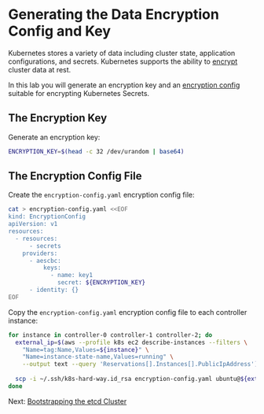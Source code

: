 # Generating the Data Encryption Config and Key

Kubernetes stores a variety of data including cluster state, application configurations, and secrets.
Kubernetes supports the ability to [encrypt](https://kubernetes.io/docs/tasks/administer-cluster/encrypt-data) cluster data at rest.

In this lab you will generate an encryption key and an [encryption config](https://kubernetes.io/docs/tasks/administer-cluster/encrypt-data/#understanding-the-encryption-at-rest-configuration) suitable for encrypting Kubernetes Secrets.

## The Encryption Key

Generate an encryption key:

```sh
ENCRYPTION_KEY=$(head -c 32 /dev/urandom | base64)
```

## The Encryption Config File

Create the `encryption-config.yaml` encryption config file:

```sh
cat > encryption-config.yaml <<EOF
kind: EncryptionConfig
apiVersion: v1
resources:
  - resources:
      - secrets
    providers:
      - aescbc:
          keys:
            - name: key1
              secret: ${ENCRYPTION_KEY}
      - identity: {}
EOF
```

Copy the `encryption-config.yaml` encryption config file to each controller instance:

```sh
for instance in controller-0 controller-1 controller-2; do
  external_ip=$(aws --profile k8s ec2 describe-instances --filters \
    "Name=tag:Name,Values=${instance}" \
    "Name=instance-state-name,Values=running" \
    --output text --query 'Reservations[].Instances[].PublicIpAddress')
  
  scp -i ~/.ssh/k8s-hard-way.id_rsa encryption-config.yaml ubuntu@${external_ip}:~/
done
```

Next: [Bootstrapping the etcd Cluster](07-bootstrapping-etcd.md)
